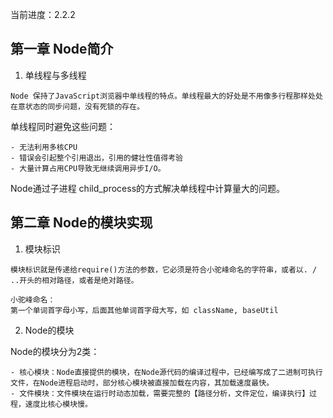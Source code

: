 当前进度：2.2.2


## 第一章 Node简介

1. 单线程与多线程
```
Node 保持了JavaScript浏览器中单线程的特点。单线程最大的好处是不用像多行程那样处处在意状态的同步问题，没有死锁的存在。
```

单线程同时避免这些问题：

```
- 无法利用多核CPU
- 错误会引起整个引用退出，引用的健壮性值得考验
- 大量计算占用CPU导致无继续调用异步I/O。
```

Node通过子进程 child_process的方式解决单线程中计算量大的问题。


## 第二章 Node的模块实现

1. 模块标识
```
模块标识就是传递给require()方法的参数，它必须是符合小驼峰命名的字符串，或者以. / ..开头的相对路径，或者是绝对路径。

小驼峰命名：
第一个单词首字母小写，后面其他单词首字母大写，如 className, baseUtil

```

2. Node的模块

Node的模块分为2类：
```
- 核心模块：Node直接提供的模块，在Node源代码的编译过程中，已经编写成了二进制可执行文件，在Node进程启动时，部分核心模块被直接加载在内容，其加载速度最快。
- 文件模块：文件模块在运行时动态加载，需要完整的【路径分析，文件定位，编译执行】过程，速度比核心模块慢。
```